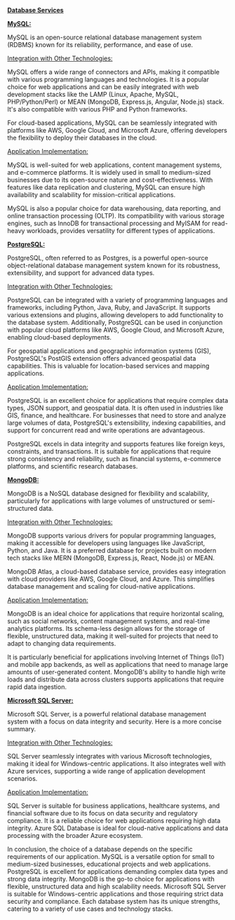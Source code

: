 **<u>Database Services</u>**

**<u>MySQL:</u>**

MySQL is an open-source relational database management system (RDBMS)
known for its reliability, performance, and ease of use.

<u>Integration with Other Technologies:</u>

MySQL offers a wide range of connectors and APIs, making it compatible
with various programming languages and technologies. It is a popular
choice for web applications and can be easily integrated with web
development stacks like the LAMP (Linux, Apache, MySQL, PHP/Python/Perl)
or MEAN (MongoDB, Express.js, Angular, Node.js) stack. It's also
compatible with various PHP and Python frameworks.

For cloud-based applications, MySQL can be seamlessly integrated with
platforms like AWS, Google Cloud, and Microsoft Azure, offering
developers the flexibility to deploy their databases in the cloud.

<u>Application Implementation:</u>

MySQL is well-suited for web applications, content management systems,
and e-commerce platforms. It is widely used in small to medium-sized
businesses due to its open-source nature and cost-effectiveness. With
features like data replication and clustering, MySQL can ensure high
availability and scalability for mission-critical applications.

MySQL is also a popular choice for data warehousing, data reporting, and
online transaction processing (OLTP). Its compatibility with various
storage engines, such as InnoDB for transactional processing and MyISAM
for read-heavy workloads, provides versatility for different types of
applications.

**<u>PostgreSQL:</u>**

PostgreSQL, often referred to as Postgres, is a powerful open-source
object-relational database management system known for its robustness,
extensibility, and support for advanced data types.

<u>Integration with Other Technologies:</u>

PostgreSQL can be integrated with a variety of programming languages and
frameworks, including Python, Java, Ruby, and JavaScript. It supports
various extensions and plugins, allowing developers to add functionality
to the database system. Additionally, PostgreSQL can be used in
conjunction with popular cloud platforms like AWS, Google Cloud, and
Microsoft Azure, enabling cloud-based deployments.

For geospatial applications and geographic information systems (GIS),
PostgreSQL's PostGIS extension offers advanced geospatial data
capabilities. This is valuable for location-based services and mapping
applications.

<u>Application Implementation:</u>

PostgreSQL is an excellent choice for applications that require complex
data types, JSON support, and geospatial data. It is often used in
industries like GIS, finance, and healthcare. For businesses that need
to store and analyze large volumes of data, PostgreSQL's extensibility,
indexing capabilities, and support for concurrent read and write
operations are advantageous.

PostgreSQL excels in data integrity and supports features like foreign
keys, constraints, and transactions. It is suitable for applications
that require strong consistency and reliability, such as financial
systems, e-commerce platforms, and scientific research databases.

**<u>MongoDB:</u>**

MongoDB is a NoSQL database designed for flexibility and scalability,
particularly for applications with large volumes of unstructured or
semi-structured data.

<u>Integration with Other Technologies:</u>

MongoDB supports various drivers for popular programming languages,
making it accessible for developers using languages like JavaScript,
Python, and Java. It is a preferred database for projects built on
modern tech stacks like MERN (MongoDB, Express.js, React, Node.js) or
MEAN.

MongoDB Atlas, a cloud-based database service, provides easy integration
with cloud providers like AWS, Google Cloud, and Azure. This simplifies
database management and scaling for cloud-native applications.

<u>Application Implementation:</u>

MongoDB is an ideal choice for applications that require horizontal
scaling, such as social networks, content management systems, and
real-time analytics platforms. Its schema-less design allows for the
storage of flexible, unstructured data, making it well-suited for
projects that need to adapt to changing data requirements.

It is particularly beneficial for applications involving Internet of
Things (IoT) and mobile app backends, as well as applications that need
to manage large amounts of user-generated content. MongoDB's ability to
handle high write loads and distribute data across clusters supports
applications that require rapid data ingestion.

**<u>Microsoft SQL Server:</u>**

Microsoft SQL Server, is a powerful relational database management
system with a focus on data integrity and security. Here is a more
concise summary.

<u>Integration with Other Technologies:</u>

SQL Server seamlessly integrates with various Microsoft technologies,
making it ideal for Windows-centric applications. It also integrates
well with Azure services, supporting a wide range of application
development scenarios.

<u>Application Implementation:</u>

SQL Server is suitable for business applications, healthcare systems,
and financial software due to its focus on data security and regulatory
compliance. It is a reliable choice for web applications requiring high
data integrity. Azure SQL Database is ideal for cloud-native
applications and data processing with the broader Azure ecosystem.

In conclusion, the choice of a database depends on the specific
requirements of our application. MySQL is a versatile option for small
to medium-sized businesses, educational projects and web applications.
PostgreSQL is excellent for applications demanding complex data types
and strong data integrity. MongoDB is the go-to choice for applications
with flexible, unstructured data and high scalability needs. Microsoft
SQL Server is suitable for Windows-centric applications and those
requiring strict data security and compliance. Each database system has
its unique strengths, catering to a variety of use cases and technology
stacks.
